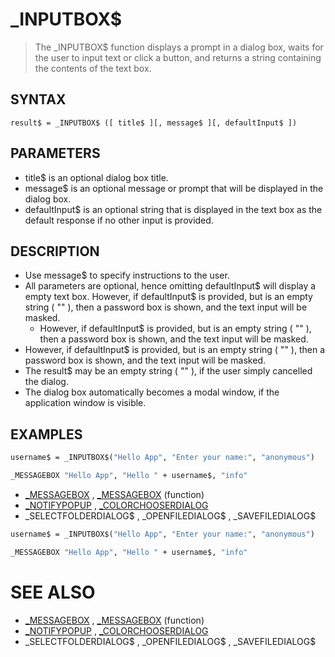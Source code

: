 # _INPUTBOX$
> The _INPUTBOX$ function displays a prompt in a dialog box, waits for the user to input text or click a button, and returns a string containing the contents of the text box.

## SYNTAX
`result$ = _INPUTBOX$ ([ title$ ][, message$ ][, defaultInput$ ])`

## PARAMETERS
* title$ is an optional dialog box title.
* message$ is an optional message or prompt that will be displayed in the dialog box.
* defaultInput$ is an optional string that is displayed in the text box as the default response if no other input is provided.


## DESCRIPTION
* Use message$ to specify instructions to the user.
* All parameters are optional, hence omitting defaultInput$ will display a empty text box. However, if defaultInput$ is provided, but is an empty string ( "" ), then a password box is shown, and the text input will be masked.
	* However, if defaultInput$ is provided, but is an empty string ( "" ), then a password box is shown, and the text input will be masked.
* However, if defaultInput$ is provided, but is an empty string ( "" ), then a password box is shown, and the text input will be masked.
* The result$ may be an empty string ( "" ), if the user simply cancelled the dialog.
* The dialog box automatically becomes a modal window, if the application window is visible.


## EXAMPLES

```vb
username$ = _INPUTBOX$("Hello App", "Enter your name:", "anonymous")

_MESSAGEBOX "Hello App", "Hello " + username$, "info"
```

* [_MESSAGEBOX](_MESSAGEBOX.md) , [_MESSAGEBOX](_MESSAGEBOX.md) (function)
* [_NOTIFYPOPUP](_NOTIFYPOPUP.md) , [_COLORCHOOSERDIALOG](_COLORCHOOSERDIALOG.md)
* _SELECTFOLDERDIALOG$ , _OPENFILEDIALOG$ , _SAVEFILEDIALOG$

```vb
username$ = _INPUTBOX$("Hello App", "Enter your name:", "anonymous")

_MESSAGEBOX "Hello App", "Hello " + username$, "info"
```



# SEE ALSO
* [_MESSAGEBOX](_MESSAGEBOX.md) , [_MESSAGEBOX](_MESSAGEBOX.md) (function)
* [_NOTIFYPOPUP](_NOTIFYPOPUP.md) , [_COLORCHOOSERDIALOG](_COLORCHOOSERDIALOG.md)
* _SELECTFOLDERDIALOG$ , _OPENFILEDIALOG$ , _SAVEFILEDIALOG$

